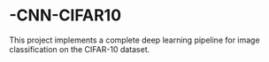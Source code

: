 # -CNN-CIFAR10
This project implements a complete deep learning pipeline for image classification on the CIFAR-10 dataset.
